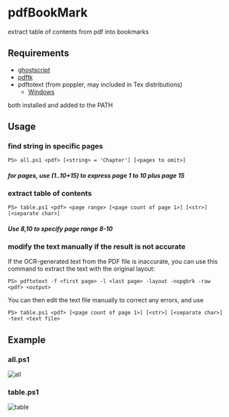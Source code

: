 # pdfBookMark

extract table of contents from pdf into bookmarks

## Requirements

- [ghostscript](https://www.ghostscript.com/)
- [pdftk](https://www.pdflabs.com/tools/pdftk-the-pdf-toolkit/)
- pdftotext (from poppler, may included in Tex distributions)
  - [Windows](https://github.com/oschwartz10612/poppler-windows/releases)

both installed and added to the PATH

## Usage

### find string in specific pages

```
PS> all.ps1 <pdf> [<string> = 'Chapter'] [<pages to omit>]
```

#### *for pages, use (1..10+15) to express page 1 to 10 plus page 15*

### extract table of contents

```
PS> table.ps1 <pdf> <page range> [<page count of page 1>] [<str>] [<separate char>]
```

#### *Use 8,10 to specify page range 8-10*

### modify the text manually if the result is not accurate

If the OCR-generated text from the PDF file is inaccurate, you can use this command to extract the text with the original layout:

```
PS> pdftotext -f <first page> -l <last page> -layout -nopgbrk -raw <pdf> <output>
```

You can then edit the text file manually to correct any errors, and use

```
PS> table.ps1 <pdf> [<page count of page 1>] [<str>] [<separate char>] -text <text file>
```

## Example

### all.ps1

![all](https://i.imgur.com/h8xHWwV.png)

### table.ps1

![table](https://i.imgur.com/5sPGb7t.png)

